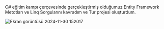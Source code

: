 C# eğitim kampı çerçevesinde gerçekleştirmiş olduğumuz Entity Framework Metotları ve Linq Sorgularını kavradım ve Tur projesi oluşturdum. 

![Ekran görüntüsü 2024-11-30 152017](https://github.com/user-attachments/assets/a6090eae-f224-4904-8c42-bc91cfa2cbcf)
